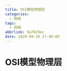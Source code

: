 ```yaml
---
title: OSI模型物理层
categories:
  - 网络
tags:
  - 网络
abbrlink: 9a7829ec
date: 2020-09-29 17:40:09
---
```


<!-- @import "[TOC]" {cmd="toc" depthFrom=1 depthTo=6 orderedList=false} -->
<!-- more -->


# OSI模型物理层
